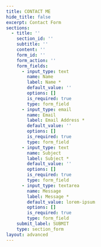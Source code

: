 ```yaml
---
title: CONTACT ME
hide_title: false
excerpt: Contact Form
sections:
  - title: ''
    section_id: ''
    subtitle: ''
    content: ''
    form_id: ''
    form_action: ''
    form_fields:
      - input_type: text
        name: Name
        label: Name *
        default_value: ''
        options: []
        is_required: true
        type: form_field
      - input_type: email
        name: Email
        label: Email Address *
        default_value: ''
        options: []
        is_required: true
        type: form_field
      - input_type: text
        name: Subject
        label: Subject *
        default_value: ''
        options: []
        is_required: true
        type: form_field
      - input_type: textarea
        name: Message
        label: Message *
        default_value: lorem-ipsum
        options: []
        is_required: true
        type: form_field
    submit_label: SUBMIT
    type: section_form
layout: advanced
---
```

